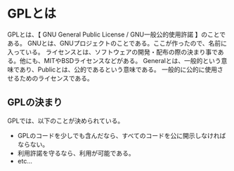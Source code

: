# GPLとは
GPLとは、【 GNU General Public License / GNU一般公的使用許諾 】のことである。
GNUとは、GNUプロジェクトのことである。ここが作ったので、名前に入っている。
ライセンスとは、ソフトウェアの開発・配布の際の決まり事である。他にも、MITやBSDライセンスなどがある。
Generalとは、一般的という意味であり、Publicとは、公的であるという意味である。
一般的に公的に使用させるためのライセンスである。  

## GPLの決まり
GPLでは、以下のことが決められている。
* GPLのコードを少しでも含んだなら、すべてのコードを公に開示しなければならない。
* 利用許諾を守るなら、利用が可能である。
* etc...

